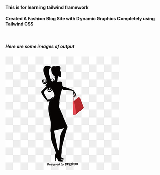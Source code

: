 <h4>This is for learning tailwind framework</h4>
<h4>Created A Fashion Blog Site with Dynamic Graphics Completely using Tailwind CSS</h4>
<br/>
<h5>Here are some images of output</h3>
<img src="./logo.png" alt="logo" />

